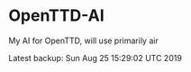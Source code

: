# OpenTTD-AI
My AI for OpenTTD, will use primarily air

Latest backup: Sun Aug 25 15:29:02 UTC 2019
